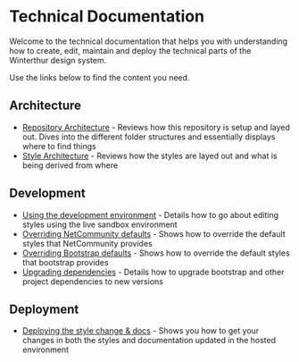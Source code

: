 # Technical Documentation

Welcome to the technical documentation that helps you with understanding how to create, edit, maintain and deploy the technical parts of the Winterthur design system.

Use the links below to find the content you need.

## Architecture

- [Repository Architecture](./repo-arch.md) - Reviews how this repository is setup and layed out. Dives into the different folder structures and essentially displays where to find things
- [Style Architecture](./style-arch.md) - Reviews how the styles are layed out and what is being derived from where

## Development

- [Using the development environment](./developing.md) - Details how to go about editing styles using the live sandbox environment
- [Overriding NetCommunity defaults](./overriding-nc.md) - Shows how to override the default styles that NetCommunity provides
- [Overriding Bootstrap defaults](./overriding-bootstrap.md) - Shows how to override the default styles that bootstrap provides
- [Upgrading dependencies](./upgrade-dependencies.md) - Details how to upgrade bootstrap and other project dependencies to new versions

## Deployment

- [Deploying the style change & docs](./deployment.md) - Shows you how to get your changes in both the styles and documentation updated in the hosted environment
